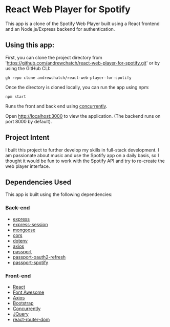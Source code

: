 # React Web Player for Spotify

This app is a clone of the Spotify Web Player built using a React frontend and an Node.js/Express backend for authentication. 

## Using this app:

First, you can clone the project directory from 'https://github.com/andrewchatch/react-web-player-for-spotify.git' or by using the GitHub CLI:

`gh repo clone andrewchatch/react-web-player-for-spotify`

Once the directory is cloned locally, you can run the app using npm:

`npm start`

Runs the front and back end using [concurrently](https://www.npmjs.com/package/concurrently).

Open [http://localhost:3000](http://localhost:3000) to view the application. (The backend runs on port 8000 by default).

## Project Intent

I built this project to further develop my skills in full-stack development. I am passionate about music and use the Spotify app on a daily basis, so I thought it would be fun to work with the Spotify API and try to re-create the web player interface.

## Dependencies Used

This app is built using the following dependencies:

### Back-end

- [express](https://www.npmjs.com/package/express)
- [express-session](https://www.npmjs.com/package/express-session)
- [mongoose](https://www.npmjs.com/package/mongoose)
- [cors](https://www.npmjs.com/package/cors)
- [dotenv](https://www.npmjs.com/package/dotenv)
- [axios](https://www.npmjs.com/package/axios)
- [passport](https://www.npmjs.com/package/passport)
- [passport-oauth2-refresh](https://www.npmjs.com/package/passport-oauth2-refresh)
- [passport-spotify](https://www.npmjs.com/package/passport-spotify)

### Front-end

- [React](https://reactjs.org/)
- [Font Awesome](https://fontawesome.com/icons)
- [Axios](https://www.npmjs.com/package/axios)
- [Bootstrap](https://getbootstrap.com/)
- [Concurrently](https://www.npmjs.com/package/concurrently)
- [JQuery](https://jquery.com/)
- [react-router-dom](https://www.npmjs.com/package/react-router-dom)